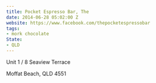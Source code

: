 ```yaml
---
title: Pocket Espresso Bar, The
date: 2014-06-28 05:02:00 Z
website: https://www.facebook.com/thepocketespressobar
tags:
- mork chocolate
State:
- QLD
---
```


Unit 1 / 8 Seaview Terrace

Moffat Beach, QLD 4551
